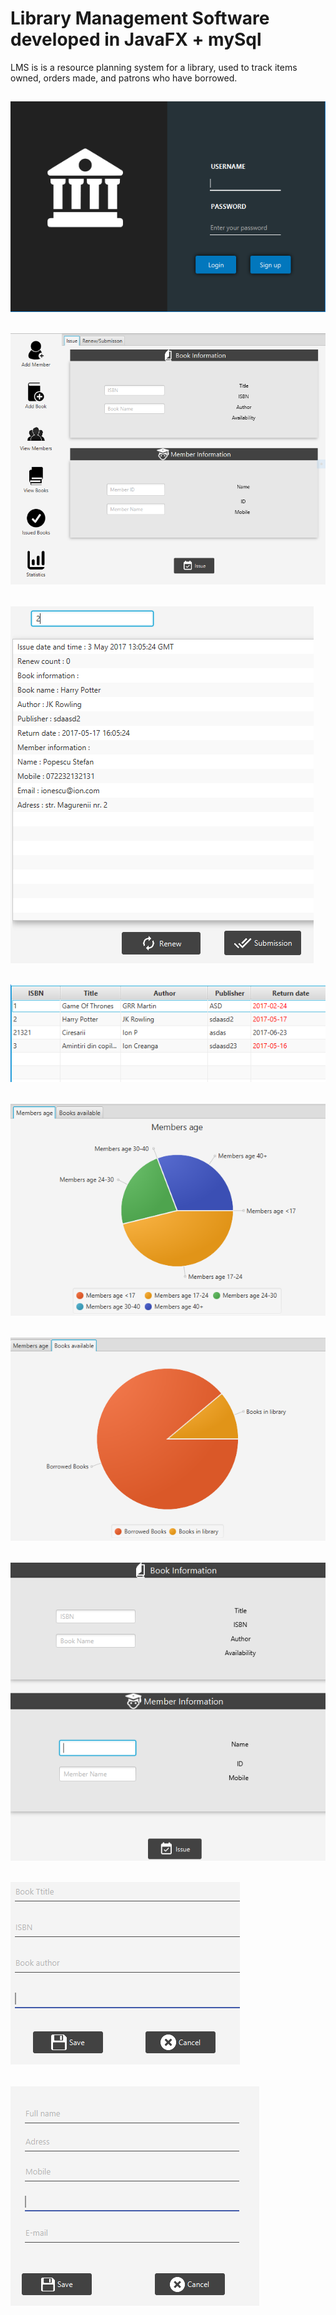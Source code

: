 # Library Management Software developed in JavaFX + mySql
LMS is is a resource planning system for a library, used to track items owned, orders made, and patrons who have borrowed.

 ## ![](screenshots/lms1.png)
 ## ![](screenshots/lms2.png)
 ## ![](screenshots/lms3.png)
 ## ![](screenshots/lms4.png)
 ## ![](screenshots/lms5.png)
 ## ![](screenshots/lms6.png)
 ## ![](screenshots/lms7.png)
 ## ![](screenshots/lms8.png)
 ## ![](screenshots/lms9.png)
